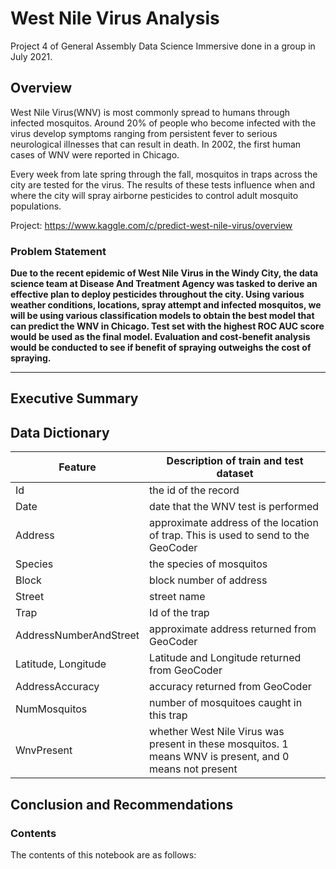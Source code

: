 # West Nile Virus Analysis

Project 4 of General Assembly Data Science Immersive done in a group in July 2021.

## Overview
West Nile Virus(WNV) is most commonly spread to humans through infected mosquitos. Around 20% of people who become infected with the virus develop symptoms ranging from persistent fever to serious neurological illnesses that can result in death. In 2002, the first human cases of WNV were reported in Chicago.

Every week from late spring through the fall, mosquitos in traps across the city are tested for the virus. The results of these tests influence when and where the city will spray airborne pesticides to control adult mosquito populations.

Project: https://www.kaggle.com/c/predict-west-nile-virus/overview

### Problem Statement

**Due to the recent epidemic of West Nile Virus in the Windy City, the data science team at Disease And Treatment Agency was tasked to derive an effective plan to deploy pesticides throughout the city. Using various weather conditions, locations, spray attempt and infected mosquitos, we will be using various classification models to obtain the best model that can predict the WNV in Chicago. Test set with the highest ROC AUC score would be used as the final model. Evaluation and cost-benefit analysis would be conducted to see if benefit of spraying outweighs the cost of spraying.**

---

## Executive Summary

## Data Dictionary
|Feature|Description of train and test dataset|
|---|---|
|Id| the id of the record|
|Date| date that the WNV test is performed|
|Address| approximate address of the location of trap. This is used to send to the GeoCoder |
|Species| the species of mosquitos|
|Block| block number of address|
|Street| street name|
|Trap| Id of the trap|
|AddressNumberAndStreet|approximate address returned from GeoCoder|
|Latitude, Longitude| Latitude and Longitude returned from GeoCoder|
|AddressAccuracy| accuracy returned from GeoCoder|
|NumMosquitos| number of mosquitoes caught in this trap|
|WnvPresent|whether West Nile Virus was present in these mosquitos. 1 means WNV is present, and 0 means not present|

## Conclusion and Recommendations

### Contents

The contents of this notebook are as follows:
